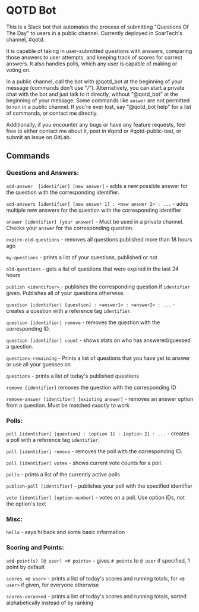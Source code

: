 # QOTD Bot

This is a Slack bot that automates the process of submitting "Questions Of The Day" to users in a public channel. Currently deployed in SoarTech's channel, #qotd. 

It is capable of taking in user-submitted questions with answers, comparing those answers to user attempts, and keeping track of scores for correct answers. It also handles polls, which any user is capable of making or voting on.

In a public channel, call the bot with @qotd\_bot at the beginning of your message (commands don't use "/"). Alternatively, you can start a private chat with the bot and just talk to it directly, without "@qotd\_bot" at the beginning of your message. Some commands like `answer` are not permitted to run in a public channel.
If you're ever lost, say "@qotd\_bot help" for a list of commands, or contact me directly.

Additionally, if you encounter any bugs or have any feature requests, feel free to either contact me about it, post in #qotd or #qotd-public-test, or submit an issue on GitLab.

## Commands

### Questions and Answers:

   `add-answer  [identifier] [new answer]` - adds a new possible answer for the question with the corresponding identifier.

   `add-answers [identifier] [new answer 1] : <new answer 2> : ...` - adds multiple new answers for the question with the corresponding identifier

   `answer [identifier] [your answer]` - Must be used in a private channel. Checks your `answer` for the corresponding question.

   `expire-old-questions` - removes all questions published more than 18 hours ago

   `my-questions` - prints a list of your questions, published or not

   `old-questions` - gets a list of questions that were expired in the last 24 hours

   `publish <identifier>` - publishes the corresponding question if `identifier` given. Publishes all of your questions otherwise.

   `question [identifier] [question] : <answer1> : <answer2> : ...` - creates a question with a reference tag `identifier`.

   `question [identifier] remove` - removes the question with the corresponding ID.

   `question [identifier] count` - shows stats on who has answered/guessed a question.

   `questions-remaining` - Prints a list of questions that you have yet to answer or use all your guesses on

   `questions` - prints a list of today's published questions

   `remove [identifier]` removes the question with the corresponding ID

   `remove-answer [identifier] [existing answer]` - removes an answer option from a question. Must be matched _exactly_ to work



### Polls:

   `poll [identifier] [question] : [option 1] : [option 2] : ...` - creates a poll with a reference tag `identifier`.

   `poll [identifier] remove` - removes the poll with the corresponding ID.

   `poll [identifier] votes` - shows current vote counts for a poll.

   `polls` - prints a list of the currently active polls

   `publish-poll [identifier]` - publishes your poll with the specified identifier

   `vote [identifier] [option-number]` - votes on a poll. Use option IDs, not the option's text



### Misc:

   `hello` - says hi back and some basic information



### Scoring and Points:

   `add-point(s) [@ user] <# points>` - gives `# points` to `@ user` if specified, 1 point by default

   `scores <@ user>` - prints a list of today's scores and running totals, for `<@ user>` if given, for everyone otherwise

   `scores-unranked` - prints a list of today's scores and running totals, sorted alphabetically instead of by ranking